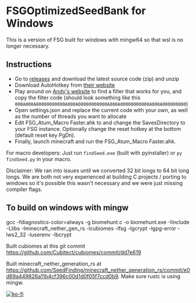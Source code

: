# FSGOptimizedSeedBank for Windows

This is a version of FSG built for windows with mingw64 so that wsl is no longer necessary.

## Instructions

- Go to [releases](https://github.com/pmaccamp/FSGOptimizedSeedBank/releases) and download the latest source code (zip) and unzip
- Download AutoHotkey from [their website](https://www.autohotkey.com/)
- Play around on [Andy's website](https://seedbankcustom.andynovo.repl.co/) to find a filter that works for you, and copy the filter code (should look something like this `000A000A00000000000A000A00000000000A000A00000000000A000A000000000`)
- Open settings.json and replace the current code with your own, as well as the number of threads you want to allocate
- Edit FSG_Atum_Macro Faster.ahk to and change the SavesDirectory to your FSG instance. Optionally change the reset hotkey at the bottom (default reset key PgDn).
- Finally, launch minecraft and run the FSG_Atum_Macro Faster.ahk. 

For macro developers: Just run `findSeed.exe` (built with pyinstaller) or `py findSeed.py` in your macro.

Disclaimer: We ran into issues until we converted 32 bit longs to 64 bit long longs.  We are both not very experienced at building C projects / porting to windows so it's possible this wasn't necessary and we were just missing compiler flags.

## To build on windows with mingw

gcc -fdiagnostics-color=always -g biomehunt.c -o biomehunt.exe -Iinclude -Llibs -lminecraft_nether_gen_rs -lcubiomes -lfsg -lgcrypt -lgpg-error -lws2_32 -luserenv -lbcrypt

Built cubiomes at this git commit https://github.com/Cubitect/cubiomes/commit/dd7e619

Built minecraft_nether_generation_rs at https://github.com/SeedFinding/minecraft_nether_generation_rs/commit/e0d69a449826a11b4cf396c00d1d0f05f7ccd0b9.  Make sure rustc is using mingw.

[![ko-fi](https://ko-fi.com/img/githubbutton_sm.svg)](https://ko-fi.com/specnr)
